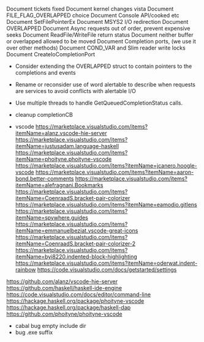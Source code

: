 Document tickets fixed
Document kernel changes vista
Document FILE_FLAG_OVERLAPPED choice
Document Console API/cooked etc
Document SetFilePointerEx
Document MSYS2 I/O redirection
Document OVERLAPPED 
Document Async requests out of order, prevent expensive seeks
Document ReadFile/WriteFile return status
Document neither buffer or overlapped allowed to be moved
Document Completion ports, (we use it over other methods)
Document COND_VAR and Slim reader write locks
Document CreateIoCompletionPort


* Consider extending the OVERLAPPED struct to contain pointers to the completions and events
* Rename or reconsider use of word alertable to describe when requests are services to avoid conflicts with alertable I/O
* Use multiple threads to handle GetQueuedCompletionStatus calls.
* cleanup completionCB

* vscode 
https://marketplace.visualstudio.com/items?itemName=alanz.vscode-hie-server
https://marketplace.visualstudio.com/items?itemName=justusadam.language-haskell
https://marketplace.visualstudio.com/items?itemName=phoityne.phoityne-vscode
https://marketplace.visualstudio.com/items?itemName=jcanero.hoogle-vscode
https://marketplace.visualstudio.com/items?itemName=aaron-bond.better-comments
https://marketplace.visualstudio.com/items?itemName=alefragnani.Bookmarks
https://marketplace.visualstudio.com/items?itemName=CoenraadS.bracket-pair-colorizer
https://marketplace.visualstudio.com/items?itemName=eamodio.gitlens
https://marketplace.visualstudio.com/items?itemName=spywhere.guides
https://marketplace.visualstudio.com/items?itemName=emmanuelbeziat.vscode-great-icons
https://marketplace.visualstudio.com/items?itemName=CoenraadS.bracket-pair-colorizer-2
https://marketplace.visualstudio.com/items?itemName=byi8220.indented-block-highlighting
https://marketplace.visualstudio.com/items?itemName=oderwat.indent-rainbow
https://code.visualstudio.com/docs/getstarted/settings

https://github.com/alanz/vscode-hie-server
https://github.com/haskell/haskell-ide-engine
https://code.visualstudio.com/docs/editor/command-line
https://hackage.haskell.org/package/phoityne-vscode
https://hackage.haskell.org/package/haskell-dap
https://github.com/phoityne/phoityne-vscode

* cabal bug empty include dir
* bug .exe suffix


